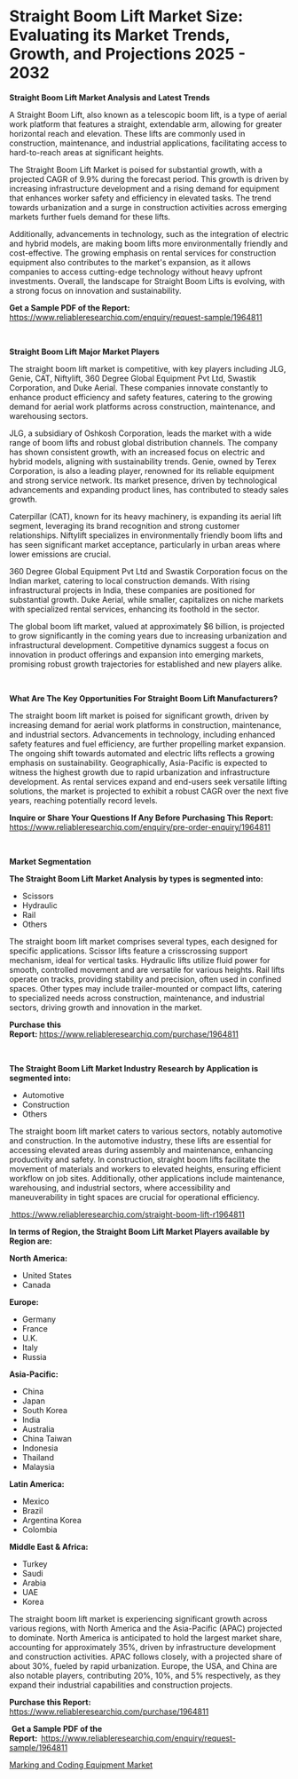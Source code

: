 <p><h1>Straight Boom Lift Market Size: Evaluating its Market Trends, Growth, and Projections 2025 - 2032</h1></p><p><strong>Straight Boom Lift Market Analysis and Latest Trends</strong></p>
<p><p>A Straight Boom Lift, also known as a telescopic boom lift, is a type of aerial work platform that features a straight, extendable arm, allowing for greater horizontal reach and elevation. These lifts are commonly used in construction, maintenance, and industrial applications, facilitating access to hard-to-reach areas at significant heights.</p><p>The Straight Boom Lift Market is poised for substantial growth, with a projected CAGR of 9.9% during the forecast period. This growth is driven by increasing infrastructure development and a rising demand for equipment that enhances worker safety and efficiency in elevated tasks. The trend towards urbanization and a surge in construction activities across emerging markets further fuels demand for these lifts.</p><p>Additionally, advancements in technology, such as the integration of electric and hybrid models, are making boom lifts more environmentally friendly and cost-effective. The growing emphasis on rental services for construction equipment also contributes to the market's expansion, as it allows companies to access cutting-edge technology without heavy upfront investments. Overall, the landscape for Straight Boom Lifts is evolving, with a strong focus on innovation and sustainability.</p></p>
<p><strong>Get a Sample PDF of the Report:&nbsp;</strong> <a href="https://www.reliableresearchiq.com/enquiry/request-sample/1964811?utm_campaign=2309&utm_medium=2&utm_source=Github&utm_content=ia&utm_term=20022025&utm_id=straight-boom-lift">https://www.reliableresearchiq.com/enquiry/request-sample/1964811</a></p>
<p>&nbsp;</p>
<p><strong>Straight Boom Lift Major Market Players</strong></p>
<p><p>The straight boom lift market is competitive, with key players including JLG, Genie, CAT, Niftylift, 360 Degree Global Equipment Pvt Ltd, Swastik Corporation, and Duke Aerial. These companies innovate constantly to enhance product efficiency and safety features, catering to the growing demand for aerial work platforms across construction, maintenance, and warehousing sectors.</p><p>JLG, a subsidiary of Oshkosh Corporation, leads the market with a wide range of boom lifts and robust global distribution channels. The company has shown consistent growth, with an increased focus on electric and hybrid models, aligning with sustainability trends. Genie, owned by Terex Corporation, is also a leading player, renowned for its reliable equipment and strong service network. Its market presence, driven by technological advancements and expanding product lines, has contributed to steady sales growth.</p><p>Caterpillar (CAT), known for its heavy machinery, is expanding its aerial lift segment, leveraging its brand recognition and strong customer relationships. Niftylift specializes in environmentally friendly boom lifts and has seen significant market acceptance, particularly in urban areas where lower emissions are crucial.</p><p>360 Degree Global Equipment Pvt Ltd and Swastik Corporation focus on the Indian market, catering to local construction demands. With rising infrastructural projects in India, these companies are positioned for substantial growth. Duke Aerial, while smaller, capitalizes on niche markets with specialized rental services, enhancing its foothold in the sector.</p><p>The global boom lift market, valued at approximately $6 billion, is projected to grow significantly in the coming years due to increasing urbanization and infrastructural development. Competitive dynamics suggest a focus on innovation in product offerings and expansion into emerging markets, promising robust growth trajectories for established and new players alike.</p></p>
<p>&nbsp;</p>
<p><strong>What Are The Key Opportunities For Straight Boom Lift Manufacturers?</strong></p>
<p><p>The straight boom lift market is poised for significant growth, driven by increasing demand for aerial work platforms in construction, maintenance, and industrial sectors. Advancements in technology, including enhanced safety features and fuel efficiency, are further propelling market expansion. The ongoing shift towards automated and electric lifts reflects a growing emphasis on sustainability. Geographically, Asia-Pacific is expected to witness the highest growth due to rapid urbanization and infrastructure development. As rental services expand and end-users seek versatile lifting solutions, the market is projected to exhibit a robust CAGR over the next five years, reaching potentially record levels.</p></p>
<p><strong>Inquire or Share Your Questions If Any Before Purchasing This Report:</strong> <a href="https://www.reliableresearchiq.com/enquiry/pre-order-enquiry/1964811?utm_campaign=2309&utm_medium=2&utm_source=Github&utm_content=ia&utm_term=20022025&utm_id=straight-boom-lift">https://www.reliableresearchiq.com/enquiry/pre-order-enquiry/1964811</a></p>
<p>&nbsp;</p>
<p><strong>Market Segmentation</strong></p>
<p><strong>The Straight Boom Lift Market Analysis by types is segmented into:</strong></p>
<p><ul><li>Scissors</li><li>Hydraulic</li><li>Rail</li><li>Others</li></ul></p>
<p><p>The straight boom lift market comprises several types, each designed for specific applications. Scissor lifts feature a crisscrossing support mechanism, ideal for vertical tasks. Hydraulic lifts utilize fluid power for smooth, controlled movement and are versatile for various heights. Rail lifts operate on tracks, providing stability and precision, often used in confined spaces. Other types may include trailer-mounted or compact lifts, catering to specialized needs across construction, maintenance, and industrial sectors, driving growth and innovation in the market.</p></p>
<p><strong>Purchase this Report:&nbsp;</strong><a href="https://www.reliableresearchiq.com/purchase/1964811?utm_campaign=2309&utm_medium=2&utm_source=Github&utm_content=ia&utm_term=20022025&utm_id=straight-boom-lift">https://www.reliableresearchiq.com/purchase/1964811</a></p>
<p>&nbsp;</p>
<p><strong>The Straight Boom Lift Market Industry Research by Application is segmented into:</strong></p>
<p><ul><li>Automotive</li><li>Construction</li><li>Others</li></ul></p>
<p><p>The straight boom lift market caters to various sectors, notably automotive and construction. In the automotive industry, these lifts are essential for accessing elevated areas during assembly and maintenance, enhancing productivity and safety. In construction, straight boom lifts facilitate the movement of materials and workers to elevated heights, ensuring efficient workflow on job sites. Additionally, other applications include maintenance, warehousing, and industrial sectors, where accessibility and maneuverability in tight spaces are crucial for operational efficiency.</p></p>
<p><a href="https://www.reliableresearchiq.com/straight-boom-lift-r1964811?utm_campaign=2309&utm_medium=2&utm_source=Github&utm_content=ia&utm_term=20022025&utm_id=straight-boom-lift">&nbsp;https://www.reliableresearchiq.com/straight-boom-lift-r1964811</a></p>
<p><strong>In terms of Region, the Straight Boom Lift Market Players available by Region are:</strong></p>
<p>
    <p> <strong> North America: </strong>
        <ul>
            <li>United States</li>
            <li>Canada</li>
        </ul>
        </p> 
    <p> <strong> Europe: </strong>
        <ul>
            <li>Germany</li>
            <li>France</li>
            <li>U.K.</li>
            <li>Italy</li>
            <li>Russia</li>
        </ul>
        </p> 
    <p> <strong> Asia-Pacific: </strong>
        <ul>
            <li>China</li>
            <li>Japan</li>
            <li>South Korea</li>
            <li>India</li>
            <li>Australia</li>
            <li>China Taiwan</li>
            <li>Indonesia</li>
            <li>Thailand</li>
            <li>Malaysia</li>
        </ul>
        </p> 
    <p> <strong> Latin America: </strong>
        <ul>
            <li>Mexico</li>
            <li>Brazil</li>
            <li>Argentina Korea</li>
            <li>Colombia</li>
        </ul>
        </p> 
    <p> <strong> Middle East & Africa: </strong>
        <ul>
            <li>Turkey</li>
            <li>Saudi</li>
            <li>Arabia</li>
            <li>UAE</li>
            <li>Korea</li>
        </ul>
    </p>
    </p>
<p><p>The straight boom lift market is experiencing significant growth across various regions, with North America and the Asia-Pacific (APAC) projected to dominate. North America is anticipated to hold the largest market share, accounting for approximately 35%, driven by infrastructure development and construction activities. APAC follows closely, with a projected share of about 30%, fueled by rapid urbanization. Europe, the USA, and China are also notable players, contributing 20%, 10%, and 5% respectively, as they expand their industrial capabilities and construction projects.</p></p>
<p><strong>Purchase this Report: </strong><a href="https://www.reliableresearchiq.com/purchase/1964811?utm_campaign=2309&utm_medium=2&utm_source=Github&utm_content=ia&utm_term=20022025&utm_id=straight-boom-lift">https://www.reliableresearchiq.com/purchase/1964811</a></p>
<p>&nbsp;<strong>Get a Sample PDF of the Report:&nbsp;&nbsp;</strong><a href="https://www.reliableresearchiq.com/enquiry/request-sample/1964811?utm_campaign=2309&utm_medium=2&utm_source=Github&utm_content=ia&utm_term=20022025&utm_id=straight-boom-lift">https://www.reliableresearchiq.com/enquiry/request-sample/1964811</a></p>
<p><strong></strong></p>
<p><p><a href="https://github.com/triattwood9919/Market-Research-Report-List-1/blob/main/marking-and-coding-equipment-market.md?utm_campaign=2309&utm_medium=2&utm_source=Github&utm_content=ia&utm_term=20022025&utm_id=straight-boom-lift">Marking and Coding Equipment Market</a></p></p>